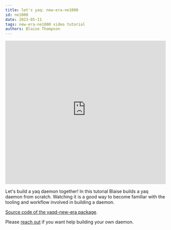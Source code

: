 ```yaml
---
title: let's yaq: new-era-ne1000
id: ne1000
date: 2023-05-11
tags: new-era-ne1000 video tutorial
authors: Blaise Thompson
---
```


<iframe width="100%" height="450" src="https://www.youtube-nocookie.com/embed/HcIwwFECyFY" frameborder="0" allow="accelerometer; clipboard-write; encrypted-media; gyroscope; picture-in-picture" allowfullscreen></iframe>

Let's build a yaq daemon together!
In this tutorial Blaise builds a yaq daemon from scratch.
Watching it is a good way to become familiar with the tooling and workflow involved in building a daemon.

[Source code of the yaqd-new-era package](https://gitlab.com/yaq/yaqd-new-era).

Please [reach out](https://yaq.fyi/contact/) if you want help building your own daemon.
